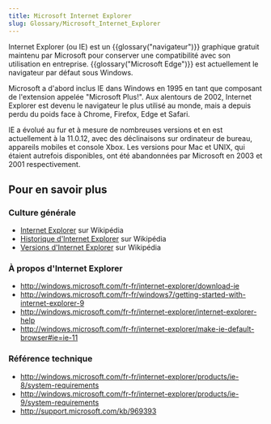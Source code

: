 ```yaml
---
title: Microsoft Internet Explorer
slug: Glossary/Microsoft_Internet_Explorer
---
```


Internet Explorer (ou IE) est un {{glossary("navigateur")}} graphique gratuit maintenu par Microsoft pour conserver une compatibilité avec son utilisation en entreprise. {{glossary("Microsoft Edge")}} est actuellement le navigateur par défaut sous Windows.

Microsoft a d'abord inclus IE dans Windows en 1995 en tant que composant de l'extension appelée "Microsoft Plus!". Aux alentours de 2002, Internet Explorer est devenu le navigateur le plus utilisé au monde, mais a depuis perdu du poids face à Chrome, Firefox, Edge et Safari.

IE a évolué au fur et à mesure de nombreuses versions et en est actuellement à la 11.0.12, avec des déclinaisons sur ordinateur de bureau, appareils mobiles et console Xbox. Les versions pour Mac et UNIX, qui étaient autrefois disponibles, ont été abandonnées par Microsoft en 2003 et 2001 respectivement.

## Pour en savoir plus

### Culture générale

- [Internet Explorer](https://fr.wikipedia.org/wiki/Internet_Explorer) sur Wikipédia
- [Historique d'Internet Explorer](https://fr.wikipedia.org/wiki/Internet_Explorer#Historique) sur Wikipédia
- [Versions d'Internet Explorer](https://fr.wikipedia.org/wiki/Internet_Explorer#Versions) sur Wikipédia

### À propos d'Internet Explorer

- <http://windows.microsoft.com/fr-fr/internet-explorer/download-ie>
- <http://windows.microsoft.com/fr-fr/windows7/getting-started-with-internet-explorer-9>
- <http://windows.microsoft.com/fr-fr/internet-explorer/internet-explorer-help>
- <http://windows.microsoft.com/fr-fr/internet-explorer/make-ie-default-browser#ie=ie-11>

### Référence technique

- <http://windows.microsoft.com/fr-fr/internet-explorer/products/ie-8/system-requirements>
- <http://windows.microsoft.com/fr-fr/internet-explorer/products/ie-9/system-requirements>
- <http://support.microsoft.com/kb/969393>
